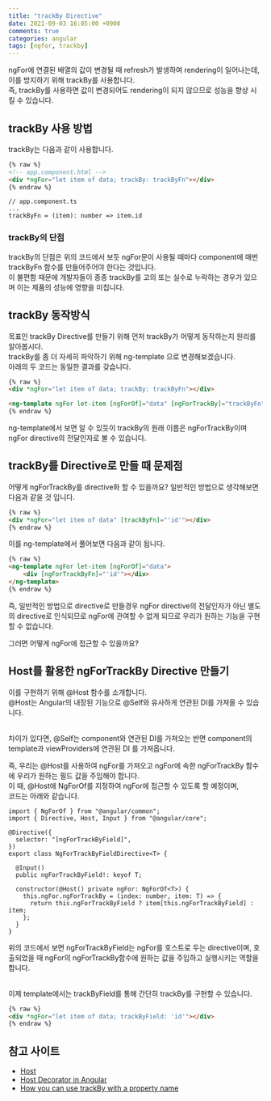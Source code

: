 ```yaml
---
title: "trackBy Directive"
date: 2021-09-03 16:05:00 +0900
comments: true
categories: angular
tags: [ngfor, trackby]
---
```



ngFor에 연결된 배열의 값이 변경될 때 refresh가 발생하여 rendering이 일어나는데, 이를 방지하기 위해 trackBy를 사용합니다.<br/>
즉, trackBy를 사용하면 값이 변경되어도 rendering이 되지 않으므로 성능을 향상 시킬 수 있습니다.<br/>


## trackBy 사용 방법
trackBy는 다음과 같이 사용합니다. 

```html
{% raw %}
<!-- app.component.html -->
<div *ngFor="let item of data; trackBy: trackByFn"></div>
{% endraw %}
```

```tsx
// app.component.ts
...
trackByFn = (item): number => item.id
```

### trackBy의 단점
trackBy의 단점은 위의 코드에서 보듯 ngFor문이 사용될 때마다 component에 매번 trackByFn 함수를 만들어주어야 한다는 것입니다. <br/>
이 불편함 때문에 개발자들이 종종 trackBy를 고의 또는 실수로 누락하는 경우가 있으며 이는 제품의 성능에 영향을 미칩니다.<br/>

## trackBy 동작방식
목표인 trackBy Directive를 만들기 위해 먼저 trackBy가 어떻게 동작하는지 원리를 알아봅시다. <br/>
trackBy를 좀 더 자세히 파악하기 위해 ng-template 으로 변경해보겠습니다.<br/>
아래의 두 코드는 동일한 결과를 갖습니다.

```html
{% raw %}
<div *ngFor="let item of data; trackBy: trackByFn"></div>

<ng-template ngFor let-item [ngForOf]="data" [ngForTrackBy]="trackByFn"></ng-template>
{% endraw %}
```

ng-template에서 보면 알 수 있듯이 trackBy의 원래 이름은 ngForTrackBy이며 ngFor directive의 전달인자로 볼 수 있습니다.


## trackBy를 Directive로 만들 때 문제점

 어떻게 ngForTrackBy를 directive화 할 수 있을까요? 일반적인 방법으로 생각해보면 다음과 같을 것 입니다.

```html
{% raw %}
<div *ngFor="let item of data" [trackByFn]="'id'"></div>
{% endraw %}
```

이를 ng-template에서 풀어보면 다음과 같이 됩니다.

```html
{% raw %}
<ng-template ngFor let-item [ngForOf]="data">
	<div [ngForTrackByFn]="'id'"></div>
</ng-template>
{% endraw %}
```

즉, 일반적인 방법으로 directive로 만들경우 ngFor directive의 전달인자가 아닌 별도의 directive로 인식되므로 ngFor에 관여할 수 없게 되므로 우리가 원하는 기능을 구현할 수 없습니다. <br/>

그러면 어떻게 ngFor에 접근할 수 있을까요?<br/>


## Host를 활용한 ngForTrackBy Directive 만들기
이를 구현하기 위해 @Host 함수를 소개합니다.<br/>
@Host는 Angular의 내장된 기능으로 @Self와 유사하게 연관된 DI를 가져올 수 있습니다. <br/><br/>

차이가 있다면, @Self는 component와 연관된 DI를 가져오는 반면 component의 template과 viewProviders에 연관된 DI 를 가져옵니다. <br/>

즉, 우리는 @Host를 사용하여 ngFor를 가져오고 ngFor에 속한 ngForTrackBy 함수에 우리가 원하는 필드 값을 주입해야 합니다.<br/>
이 때, @Host에 NgForOf를 지정하여 ngFor에 접근할 수 있도록 할 예정이며,<br/>
코드는 아래와 같습니다.<br/>

```tsx
import { NgForOf } from "@angular/common";
import { Directive, Host, Input } from "@angular/core";

@Directive({
  selector: "[ngForTrackByField]",
})
export class NgForTrackByFieldDirective<T> {
  
  @Input()
  public ngForTrackByField!: keyof T;

  constructor(@Host() private ngFor: NgForOf<T>) {
    this.ngFor.ngForTrackBy = (index: number, item: T) => {
      return this.ngForTrackByField ? item[this.ngForTrackByField] : item;
    };
  }
}
```

위의 코드에서 보면 ngForTrackByField는 ngFor를 호스트로 두는 directive이며, 호출되었을 때 ngFor의 ngForTrackBy함수에 원하는 값을 주입하고 실행시키는 역할을 합니다.<br/><br/>

이제 template에서는 trackByField를 통해 간단히 trackBy를 구현할 수 있습니다.<br/>

```html
{% raw %}
<div *ngFor="let item of data; trackByField: 'id'"></div>
{% endraw %}
```



## 참고 사이트
- [Host](https://angular.io/api/core/Host)
- [Host Decorator in Angular](https://www.tektutorialshub.com/angular/host-decorator-in-angular/)
- [How you can use trackBy with a property name](https://medium.com/@ingobrk/here-is-how-you-can-use-trackby-with-a-property-name-ec3bbba8fa75)


